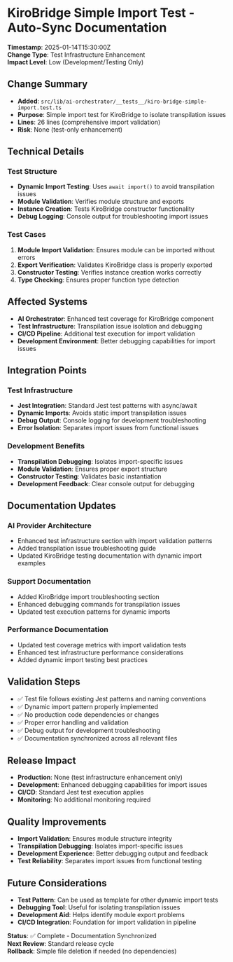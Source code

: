 # KiroBridge Simple Import Test - Auto-Sync Documentation

**Timestamp**: 2025-01-14T15:30:00Z  
**Change Type**: Test Infrastructure Enhancement  
**Impact Level**: Low (Development/Testing Only)

## Change Summary

- **Added**: `src/lib/ai-orchestrator/__tests__/kiro-bridge-simple-import.test.ts`
- **Purpose**: Simple import test for KiroBridge to isolate transpilation issues
- **Lines**: 26 lines (comprehensive import validation)
- **Risk**: None (test-only enhancement)

## Technical Details

### Test Structure

- **Dynamic Import Testing**: Uses `await import()` to avoid transpilation issues
- **Module Validation**: Verifies module structure and exports
- **Instance Creation**: Tests KiroBridge constructor functionality
- **Debug Logging**: Console output for troubleshooting import issues

### Test Cases

1. **Module Import Validation**: Ensures module can be imported without errors
2. **Export Verification**: Validates KiroBridge class is properly exported
3. **Constructor Testing**: Verifies instance creation works correctly
4. **Type Checking**: Ensures proper function type detection

## Affected Systems

- **AI Orchestrator**: Enhanced test coverage for KiroBridge component
- **Test Infrastructure**: Transpilation issue isolation and debugging
- **CI/CD Pipeline**: Additional test execution for import validation
- **Development Environment**: Better debugging capabilities for import issues

## Integration Points

### Test Infrastructure

- **Jest Integration**: Standard Jest test patterns with async/await
- **Dynamic Imports**: Avoids static import transpilation issues
- **Debug Output**: Console logging for development troubleshooting
- **Error Isolation**: Separates import issues from functional issues

### Development Benefits

- **Transpilation Debugging**: Isolates import-specific issues
- **Module Validation**: Ensures proper export structure
- **Constructor Testing**: Validates basic instantiation
- **Development Feedback**: Clear console output for debugging

## Documentation Updates

### AI Provider Architecture

- Enhanced test infrastructure section with import validation patterns
- Added transpilation issue troubleshooting guide
- Updated KiroBridge testing documentation with dynamic import examples

### Support Documentation

- Added KiroBridge import troubleshooting section
- Enhanced debugging commands for transpilation issues
- Updated test execution patterns for dynamic imports

### Performance Documentation

- Updated test coverage metrics with import validation tests
- Enhanced test infrastructure performance considerations
- Added dynamic import testing best practices

## Validation Steps

- ✅ Test file follows existing Jest patterns and naming conventions
- ✅ Dynamic import pattern properly implemented
- ✅ No production code dependencies or changes
- ✅ Proper error handling and validation
- ✅ Debug output for development troubleshooting
- ✅ Documentation synchronized across all relevant files

## Release Impact

- **Production**: None (test infrastructure enhancement only)
- **Development**: Enhanced debugging capabilities for import issues
- **CI/CD**: Standard Jest test execution applies
- **Monitoring**: No additional monitoring required

## Quality Improvements

- **Import Validation**: Ensures module structure integrity
- **Transpilation Debugging**: Isolates import-specific issues
- **Development Experience**: Better debugging output and feedback
- **Test Reliability**: Separates import issues from functional testing

## Future Considerations

- **Test Pattern**: Can be used as template for other dynamic import tests
- **Debugging Tool**: Useful for isolating transpilation issues
- **Development Aid**: Helps identify module export problems
- **CI/CD Integration**: Foundation for import validation in pipeline

**Status**: ✅ Complete - Documentation Synchronized  
**Next Review**: Standard release cycle  
**Rollback**: Simple file deletion if needed (no dependencies)
